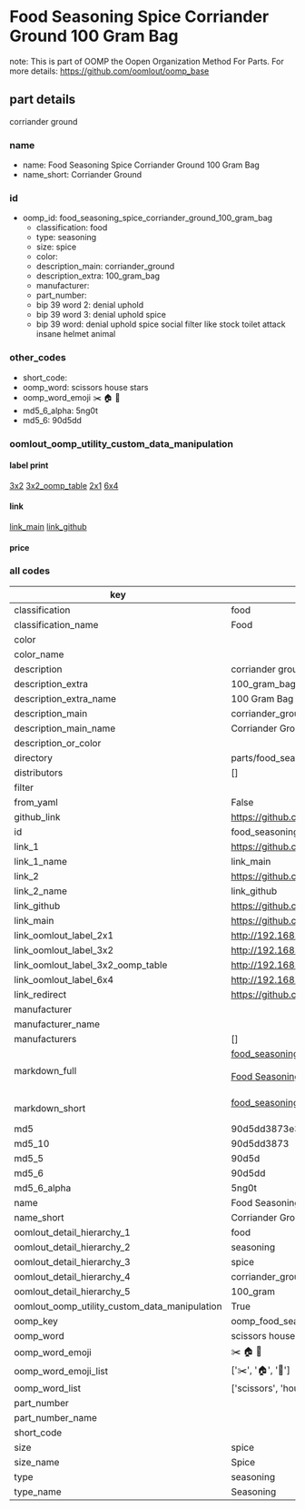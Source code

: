 # Food Seasoning Spice Corriander Ground 100 Gram Bag  

note: This is part of OOMP the Oopen Organization Method For Parts. For more details: https://github.com/oomlout/oomp_base

##  part details
  



corriander ground



### name
* name: Food Seasoning Spice Corriander Ground 100 Gram Bag
* name_short: Corriander Ground
### id
* oomp_id: food_seasoning_spice_corriander_ground_100_gram_bag
  * classification: food
  * type: seasoning
  * size: spice
  * color: 
  * description_main: corriander_ground
  * description_extra: 100_gram_bag
  * manufacturer: 
  * part_number: 
  * bip 39 word 2: denial uphold
  * bip 39 word 3: denial uphold spice
  * bip 39 word: denial uphold spice social filter like stock toilet attack insane helmet animal

### other_codes
* short_code: 
* oomp_word: scissors house stars
* oomp_word_emoji :scissors: :house: :stars:
* md5_6_alpha: 5ng0t
* md5_6: 90d5dd






### oomlout_oomp_utility_custom_data_manipulation
#### label print
[3x2](http://192.168.1.245:1112/?label=oomp%205ng0t)
[3x2_oomp_table](http://192.168.1.108:1112/?label=oomp%205ng0t)
[2x1](http://192.168.1.242:1112/?label=oomp%205ng0t)
[6x4](http://192.168.1.55:1112/?label=oomp%205ng0t)    

#### link

[link_main](https://github.com/oomlout/oomlout_oomp_version_1_messy/tree/main/parts/food_seasoning_spice_corriander_ground_100_gram_bag) [link_github](https://github.com/oomlout/oomlout_oomp_version_1_messy/tree/main/parts/food_seasoning_spice_corriander_ground_100_gram_bag)                             

#### price







### all codes 
| key | value |  
| --- | --- |  
| classification | food |  
| classification_name | Food |  
| color |  |  
| color_name |  |  
| description | corriander ground |  
| description_extra | 100_gram_bag |  
| description_extra_name | 100 Gram Bag |  
| description_main | corriander_ground |  
| description_main_name | Corriander Ground |  
| description_or_color |   |  
| directory | parts/food_seasoning_spice_corriander_ground_100_gram_bag |  
| distributors | [] |  
| filter |  |  
| from_yaml | False |  
| github_link | https://github.com/oomlout/oomlout_oomp_part_src/tree/main/parts/food_seasoning_spice_corriander_ground_100_gram_bag |  
| id | food_seasoning_spice_corriander_ground_100_gram_bag |  
| link_1 | https://github.com/oomlout/oomlout_oomp_version_1_messy/tree/main/parts/food_seasoning_spice_corriander_ground_100_gram_bag |  
| link_1_name | link_main |  
| link_2 | https://github.com/oomlout/oomlout_oomp_version_1_messy/tree/main/parts/food_seasoning_spice_corriander_ground_100_gram_bag |  
| link_2_name | link_github |  
| link_github | https://github.com/oomlout/oomlout_oomp_version_1_messy/tree/main/parts/food_seasoning_spice_corriander_ground_100_gram_bag |  
| link_main | https://github.com/oomlout/oomlout_oomp_version_1_messy/tree/main/parts/food_seasoning_spice_corriander_ground_100_gram_bag |  
| link_oomlout_label_2x1 | http://192.168.1.242:1112/?label=oomp%205ng0t |  
| link_oomlout_label_3x2 | http://192.168.1.245:1112/?label=oomp%205ng0t |  
| link_oomlout_label_3x2_oomp_table | http://192.168.1.108:1112/?label=oomp%205ng0t |  
| link_oomlout_label_6x4 | http://192.168.1.55:1112/?label=oomp%205ng0t |  
| link_redirect | https://github.com/oomlout/oomlout_oomp_version_1_messy/tree/main/parts/food_seasoning_spice_corriander_ground_100_gram_bag |  
| manufacturer |  |  
| manufacturer_name |  |  
| manufacturers | [] |  
| markdown_full | [food_seasoning_spice_corriander_ground_100_gram_bag](none)<br>[](none)<br>[Food Seasoning Spice Corriander Ground 100 Gram Bag](none)<br><br> |  
| markdown_short | [food_seasoning_spice_corriander_ground_100_gram_bag](none)<br><br> |  
| md5 | 90d5dd3873e3dac206ab3cdfa33bb1d3 |  
| md5_10 | 90d5dd3873 |  
| md5_5 | 90d5d |  
| md5_6 | 90d5dd |  
| md5_6_alpha | 5ng0t |  
| name | Food Seasoning Spice Corriander Ground 100 Gram Bag |  
| name_short | Corriander Ground |  
| oomlout_detail_hierarchy_1 | food |  
| oomlout_detail_hierarchy_2 | seasoning |  
| oomlout_detail_hierarchy_3 | spice |  
| oomlout_detail_hierarchy_4 | corriander_ground |  
| oomlout_detail_hierarchy_5 | 100_gram |  
| oomlout_oomp_utility_custom_data_manipulation | True |  
| oomp_key | oomp_food_seasoning_spice_corriander_ground_100_gram_bag |  
| oomp_word | scissors house stars |  
| oomp_word_emoji | :scissors: :house: :stars: |  
| oomp_word_emoji_list | [':scissors:', ':house:', ':stars:'] |  
| oomp_word_list | ['scissors', 'house', 'stars'] |  
| part_number |  |  
| part_number_name |  |  
| short_code |  |  
| size | spice |  
| size_name | Spice |  
| type | seasoning |  
| type_name | Seasoning |  
